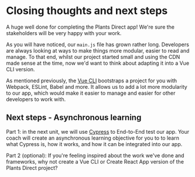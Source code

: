 # Closing thoughts and next steps

A huge well done for completing the Plants Direct app! We're sure the stakeholders will be very happy with your work.

As you will have noticed, our `main.js` file has grown rather long. Developers are always looking at ways to make things more modular, easier to read and manage. To that end, whilst our project started small and using the CDN made sense at the time, now we'd want to think about adapting it into a Vue CLI version.

As mentioned previously, the [Vue CLI](https://cli.vuejs.org/) bootstraps a project for you with Webpack, ESLint, Babel and more. It allows us to add a lot more modularity to our app, which would make it easier to manage and easier for other developers to work with.

## Next steps - Asynchronous learning

Part 1: in the next unit, we will use [Cypress](https://www.cypress.io/) to End-to-End test our app. Your coach will create an asynchronous learning objective for you to to learn what Cypress is, how it works, and how it can be integrated into our app.

Part 2 (optional): If you're feeling inspired about the work we've done and frameworks, why not create a Vue CLI or Create React App version of the Plants Direct project?
